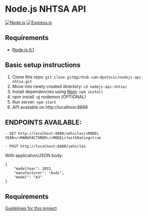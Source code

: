 # Node.js NHTSA API

[![Node.js](https://img.shields.io/badge/Powered_by-NodeJS-green.svg?style=flat)](https://nodejs.org)
[![Express.js](https://img.shields.io/badge/Powered_by-expressjs-white.svg?style=flat)](https://expressjs.com/)

## Requirements

* [Node.js 6.1](https://nodejs.org/en/download/)


## Basic setup instructions

1. Clone this repo: `git clone git@github.com:dpotocic/nodejs-api-nhtsa.git`
2. Move into newly created directory: `cd nodejs-api-nhtsa/`
3. Install dependencies using [Npm](https://nodejs.org/en/download/): `npm install`
4. npm install -g nodemon (OPTIONAL)
5. Run server: `npm start`
6. API available on http://localhost:8888


## ENDPOINTS AVAILABLE:

```
- GET http://localhost:8888/vehicles/<MODEL YEAR>/<MANUFACTURER>/<MODEL>?withRating=true
```

```
- POST http://localhost:8888/vehicles
```

With application/JSON body:

```
{
    "modelYear": 2015,
    "manufacturer": "Audi",
    "model": "A3"
}
```

## Requirements

[Guidelines for this project](docs/node-api-assignment.md)